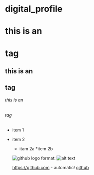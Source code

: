 # digital_profile


# this is an <h1> tag
## this is an <h2> tag
###### this is an <h6> tag

* item 1
* item 2
  * itam 2a
  *item 2b
  
  ![github logo](/images/logo.png)
  format: ![alt text](url)
  
  https://github.com - automatic!
  [github](https://github.com)
  
